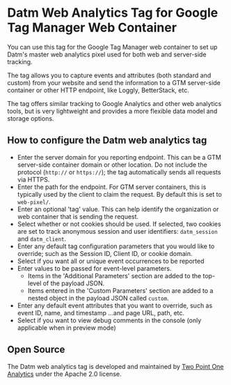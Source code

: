 # Datm Web Analytics Tag for Google Tag Manager Web Container

You can use this tag for the Google Tag Manager web container to set up Datm's master web analytics pixel used for both web and server-side tracking.

The tag allows you to capture events and attributes (both standard and custom) from your website and send the information to a GTM server-side container or other HTTP endpoint, like Loggly, BetterStack, etc.

The tag offers similar tracking to Google Analytics and other web analytics tools, but is very lightweight and provides a more flexible data model and storage options.

## How to configure the Datm web analytics tag

- Enter the server domain for you reporting endpoint.  This can be a GTM server-side container domain or other location.  Do not include the protocol (`http://` or `https://`); the tag automatically sends all requests via HTTPS.
- Enter the path for the endpoint.  For GTM server containers, this is typically used by the client to claim the request.  By default this is set to `web-pixel/`.
- Enter an optional 'tag' value.  This can help identify the organization or web container that is sending the request.
- Select whether or not cookies should be used.  If selected, two cookies are set to track anonymous session and user identifiers: `datm_session` and `datm_client`.
- Enter any default tag configuration parameters that you would like to override; such as the Session ID, Client ID, or cookie domain.
- Select if you want all or unique event occurrences to be reported
- Enter values to be passed for event-level parameters.
	- Items in the 'Additional Parameters' section are added to the top-level of the payload JSON.
	- Items entered in the 'Custom Parameters' section are added to a nested object in the payload JSON called `custom`.
- Enter any default event attributes that you want to override, such as event ID, name, and timestamp ...and page URL, path, etc.
- Select if you want to view debug comments in the console (only applicable when in preview mode)

## Open Source

The Datm web analytics tag is developed and maintained by [Two Point One Analytics](www.2point1analytics.com) under the Apache 2.0 license.

